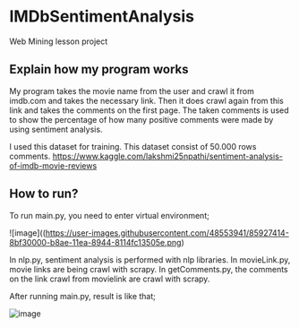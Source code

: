 # IMDbSentimentAnalysis
Web Mining lesson project

## Explain how my program works 
My program takes the movie name from the user and crawl it from imdb.com and takes the necessary link. 
Then it does crawl again from this link and takes the comments on the first page.
The taken comments is used to show the percentage of how many positive comments were made by using sentiment analysis.

I used this dataset for training. This dataset consist of 50.000 rows comments.
https://www.kaggle.com/lakshmi25npathi/sentiment-analysis-of-imdb-movie-reviews

## How to run?
To run main.py, you need to enter virtual environment;

![image]((https://user-images.githubusercontent.com/48553941/85927414-8bf30000-b8ae-11ea-8944-8114fc13505e.png)



In nlp.py, sentiment analysis is performed with nlp libraries.
In movieLink.py, movie links are being crawl with scrapy.
In getComments.py, the comments on the link crawl from movielink are crawl with scrapy.

After running main.py, result is like that;

![image](https://user-images.githubusercontent.com/48553941/85927417-8e555a00-b8ae-11ea-8f71-15bb5d859ce7.png)


